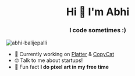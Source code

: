 <h1 align="center">Hi 👋 I'm Abhi</h1>
<h3 align="center">I code sometimes :)</h3>

<p align="left"> <img src="https://komarev.com/ghpvc/?username=abhi-balijepalli&label=Profile%20views&color=0e75b6&style=flat" alt="abhi-balijepalli" /> </p>

- 🙌 Currently working on [Platter](https://www.joinplatter.com) & [CopyCat](http://runcopycat.com/)
- 🤓 Talk to me about startups!
- 🤠 Fun fact **I do pixel art in my free time**
